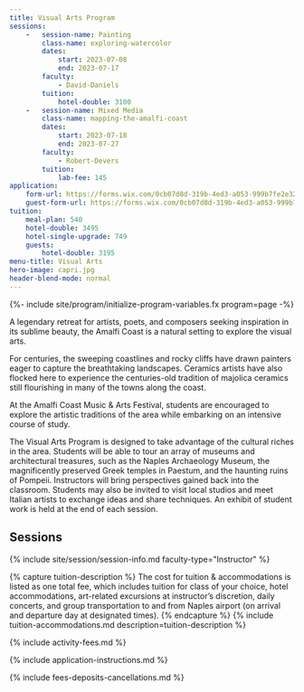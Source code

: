 ```yaml
---
title: Visual Arts Program
sessions:
    -   session-name: Painting
        class-name: exploring-watercolor
        dates:
            start: 2023-07-08
            end: 2023-07-17
        faculty:
            - David-Daniels
        tuition:
            hotel-double: 3100
    -   session-name: Mixed Media
        class-name: mapping-the-amalfi-coast
        dates:
            start: 2023-07-18
            end: 2023-07-27
        faculty:
            - Robert-Devers
        tuition:
            lab-fee: 145
application:
    form-url: https://forms.wix.com/0cb07d8d-319b-4ed3-a053-999b7fe2e326:c7610bfe-617b-4482-8a7f-b09513d1c287
    guest-form-url: https://forms.wix.com/0cb07d8d-319b-4ed3-a053-999b7fe2e326:9464b5c4-5b72-4d58-8ad3-dce49b354f56
tuition:
    meal-plan: 540
    hotel-double: 3495
    hotel-single-upgrade: 749
    guests:
        hotel-double: 3195
menu-title: Visual Arts
hero-image: capri.jpg
header-blend-mode: normal
---
```

{%- include site/program/initialize-program-variables.fx program=page -%}

<section class="standard-block" markdown="1">

A legendary retreat for artists, poets, and composers seeking inspiration in its sublime beauty, the Amalfi Coast is a natural setting to explore the visual arts.

For centuries, the sweeping coastlines and rocky cliffs have drawn painters eager to capture the breathtaking landscapes. Ceramics artists have also flocked here to experience the centuries-old tradition of majolica ceramics still flourishing in many
of the towns along the coast.

At the Amalfi Coast Music & Arts Festival, students are encouraged to explore the artistic traditions of the area while embarking on an intensive course of study.

The Visual Arts Program is designed to take advantage of the cultural riches in the area. Students will be able to tour an array of museums and architectural treasures, such as the Naples Archaeology Museum, the magnificently preserved Greek temples in Paestum, and the haunting ruins of Pompeii. Instructors will bring perspectives gained back into the classroom. Students may also be invited to visit local studios and meet Italian artists to exchange ideas and share techniques. An exhibit of student work is held at the end of each session.

## Sessions

{% include site/session/session-info.md faculty-type="Instructor" %}

{% capture tuition-description %}
The cost for tuition & accommodations is listed as one total fee, which includes tuition for class of your choice, hotel accommodations, art-related excursions at instructor’s discretion, daily concerts, and group transportation to and from Naples airport (on arrival and departure day at designated times).
{% endcapture %}
{% include tuition-accommodations.md description=tuition-description %}

{% include activity-fees.md %}

{% include application-instructions.md %}

{% include fees-deposits-cancellations.md %}

</section>
